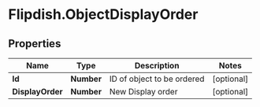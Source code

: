 # Flipdish.ObjectDisplayOrder

## Properties

Name | Type | Description | Notes
------------ | ------------- | ------------- | -------------
**Id** | **Number** | ID of object to be ordered | [optional] 
**DisplayOrder** | **Number** | New Display order | [optional] 



